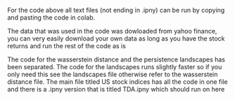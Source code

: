 For the code above all text files (not ending in .ipny) can be run by copying and pasting the code in colab.

The data that was used in the code was dowloaded from yahoo finance, you can very easily download your own data as long as you have the stock returns and run the rest of the code as is

The code for the wasserstein distance and the persistence landscapes has been separated. The code for the landscapes runs slightly faster so if you only need this see the landscapes file otherwise refer to the wasserstein distance file. The main file titled US stock indices has all the code in one file and there is a .ipny version that is titled TDA.ipny which should run on here 

